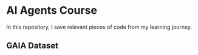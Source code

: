 # AI Agents Course
In this repository, I save relevant pieces of code from my learning journey. 

## GAIA Dataset